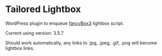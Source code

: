 # Tailored Lightbox

WordPress plugin to enqueue [fancyBox3](https://fancyapps.com/fancybox/3/) lightbox script.

Current using version: 3.5.7

Should work automatically, any links to .jpg, .jpeg, .gif, .png will become lightbox links.

